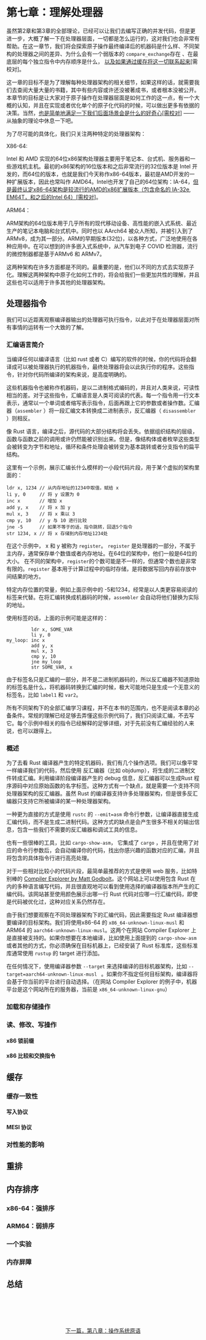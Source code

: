 # 第七章：理解处理器

虽然第2章和第3章的全部理论，已经可以让我们去编写正确的并发代码，但是更进一步，大概了解一下在处理器层面，一切都是怎么运行的，这对我们也会非常有帮助。在这一章节，我们将会探索原子操作最终编译后的机器码是什么样、不同架构的处理器之间的差异、为什么会有一个弱版本的 `compare_exchange`存在 、在最底层的每个独立指令中内存顺序是什么， <u>以及如果通过缓存将这一切联系起来</u>[需校对]。

这一章的目标不是为了理解每种处理器架构的相关细节，如果这样的话，就需要我们去查阅大量大量的书籍，其中有些内容或许还没被著成书，或者根本没被公开。本章节的目标是让大家对于原子操作在处理器层面是如何工作的这一点，有一个大概的认知，并且在实现或者优化单个的原子化代码的时候，可以做出更多有依据的决策。当然，<u>也是简单地满足一下我们后面场景会是什么的好奇心[需校对]</u> ——  从抽象的理论中休息一下吧。

为了尽可能的具体化，我们只关注两种特定的处理器架构：

X86-64:

Intel 和 AMD 实现的64位x86架构处理器主要用于笔记本、台式机、服务器和一些游戏机主机。最初的x86架构的16位版本和之后非常流行的32位版本是 Intel 开发的，而64位的版本，也就是我们今天称作x86-64版本，最初是AMD开发的一种扩展版本，因此也常叫作 AMD64。Intel也开发了自己的64位架构：IA-64，<u>但是最终认定x86-64架构是较流行的AMD的x86扩展版本（包含命名的 IA-32e, EM64T，和之后的Intel 64）[需校对]</u>。

ARM64：

ARM架构的64位版本用于几乎所有的现代移动设备、高性能的嵌入式系统、最近生产的笔记本电脑和台式机中。同时也以 AArch64 被众人所知，并被引入到了 ARMv8，成为其一部分。ARM的早期版本(32位)，以各种方式，广泛地使用在各种应用中。在可以想到的许多嵌入式系统中，从汽车到电子 COVID 检测器，流行的微控制器都是基于ARMv6 和 ARMv7。

这两种架构在许多方面都是不同的。最重要的是，他们以不同的方式去实现原子化。理解这两种架构中原子化如何工作的，将会给我们一些更加共性的理解，并且这些也可以适用于许多其他的处理器架构。

## 处理器指令

我们可以近距离观察编译器输出的处理器可执行指令，以此对于在处理器层面对所有事情的运转有一个大致的了解。


### 汇编语言简介

当编译任何以编译语言（比如 rust 或者 C）编写的软件的时候，你的代码将会翻译成可以被处理器执行的机器指令，最终处理器将会以此执行你的程序。这些指令，针对你代码所编译的架构来说，是高度明确的。

这些机器指令也被称作机器码，是以二进制格式编码的，并且对人类来说，可读性相当的差。对于这些指令，汇编语言是人类可阅读的代表。每一个指令用一行文本表示，通常以一个单词或者缩写表示指令，后面再跟上它的参数或者操作数。汇编器（`assembler` ）将一段汇编文本转换成二进制表示，反汇编器（ `disassembler` ）则相反。

像 Rust 语言，编译之后，源代码的大部分结构将会丢失。依据组织结构的层级，函数与函数之前的调用或许仍然能被识别出来。但是，像结构体或者枚举这些类型会被转变为字节和地址，循环和条件处理会被转变为基本跳转或者分支指令的扁平结构。

这里有一个示例，展示汇编长什么模样的一小段代码片段，用于某个虚拟的架构里面的：

```
ldr x, 1234 // 从内存地址的1234中取值，赋给 x  
li y, 0     // 将 y 设置为 0
inc x       // 增加 x
add y, x    // 将 x 加 y 
mul x, 3    // 将 x 乘以 3
cmp y, 10   // y 与 10 进行比较
jne -5      // 如果不等于的话，指令跳转，回退5个指令
str 1234, x // 将 x 存储到内存地址1234处
```

在这个示例中， x 和 y 被称为 `register`。 `register` 是处理器的一部分，不属于主内存，通常保存单个数值或者内存地址。在64位的架构中，他们一般是64位的大小。 在不同的架构中，`register`的个数可能是不一样的，但通常个数也是非常有限的。`register` 基本用于计算过程中的临时存储，是将数据写回内存前存放中间结果的地方。

特定内存位置的常量，例如上面示例中的 -5和1234，经常是以人类更容易阅读的标签来代替。在将汇编转换成机器码的时候，`assembler` 会自动将他们替换为实际的地址。

使用标签的话，上面的示例可能是这样的：

```
         ldr x, SOME_VAR
         li y, 0
my_loop: inc x
         add y, x
         mul x, 3
         cmp y, 10
         jne my_loop
         str SOME_VAR, x
```

由于标签名只是汇编的一部分，并不是二进制机器码的，所以反汇编器不知道原始的标签名是什么，将机器码转换到汇编的时候，极大可能地只是生成一个无意义的标签名，比如 `label1` 和 `var2`。

所有不同架构下的全部汇编学习课程，并不在本书的范围内，也不是阅读本章的必备条件。常规的理解已经足够去弄懂这些示例代码了，我们只阅读汇编，不去写它。每个示例中相关的指令已经解释的足够详细，对于先前没有汇编经验的人来说，也可以跟得上。



### 概述

为了去看 Rust 编译器产生的特定机器码，我们有几个操作选项。我们可以像平常一样编译我们的代码，然后使用 反汇编器（比如 objdump），将生成的二进制文件转成汇编。利用编译阶段编译器产生的 debug 信息，反汇编器可以生成Rust 程序源码中对应原始函数的名字标签。这种方式有一个缺点，就是需要一个支持不同处理器架构的反汇编器。虽然 Rust 的编译器支持许多处理器架构，但是很多反汇编器只支持它所被编译的某一种处理器架构。

一种更为直接的方式是使用 `rustc` 的 `--emit=asm` 命令行参数，让编译器直接生成汇编代码，而不是生成二进制代码。这种方式的缺点是会产生很多不相关的输出信息，包含一些我们不需要的反汇编器和调试工具的信息。

也有一些很棒的工具，比如 `cargo-show-asm`， 它集成了 `cargo` ，并且在使用了对应的命令行参数后，会自动编译你的代码，找出你感兴趣的函数对应的汇编，并且将包含的具体指令行进行高亮处理。

对于一些相对比较小的代码片段，最简单最推荐的方式是使用 web 服务，比如特别棒的 [Compiler Explorer by Matt Godbolt](https://godbolt.org/)。这个网站上可以使用包含 Rust 在内的多种语言编写代码，并且很直观地可以看到使用选择的编译器版本所产生的汇编代码。该网站甚至使用颜色展示出哪一行 Rust 代码对应哪一行汇编代码，即使是代码被优化过，这种对应关系仍然存在。

由于我们想要观察在不同处理器架构下的汇编代码，因此需要指定 Rust 编译器想要编译的目标架构。我们将使用x86-64 的 `x86_64-unknown-linux-musl` 和 ARM64 的 `aarch64-unknown-linux-musl`。这两个在网站 Compiler Explorer 上是直接被支持的。如果你想要在本地编译，比如使用上面提到的 `cargo-show-asm` 或者其他的方式，你必须确保在目标机器上，已经安装了 Rust 标准库，这些标准库通常使用 `rustup` 的 target 进行添加。

在任何情况下，使用编译器参数 `--target` 来选择编译的目标机器架构，比如 `--target=aarch64-unknown-linux-musl ` 。如果你不指定任何目标架构，编译器将会基于你当前的平台进行自动选择。（在网站 Compiler Explorer 的例子中，机器平台是这个网站所在的服务器，当前是 `x86_64-unknown-linux-gnu`）



### 加载和存储操作

### 读、修改、写操作

#### x86 锁前缀

#### x86 比较和交换指令

## 缓存

### 缓存一致性

#### 写入协议

#### MESI 协议

### 对性能的影响

## 重排

## 内存排序

### x86-64：强排序

### ARM64：弱排序

### 一个实验

### 内存屏障

## 总结

<p style="text-align: center; padding-block-start: 5rem;">
  <a href="./8_Operating_System_Primitives.html">下一篇，第八章：操作系统原语</a>
</p>
